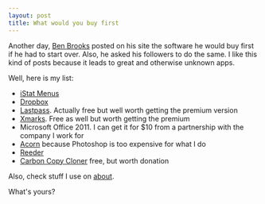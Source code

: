 ```yaml
---
layout: post
title: What would you buy first
---
```


Another day, [Ben Brooks](http://brooksreview.net/2011/05/buy-first/) posted on his site the software he would buy first if he had to start over. Also, he asked his followers to do the same. I like this kind of posts because it leads to great and otherwise unknown apps. 

Well, here is my list:

* [iStat Menus](http://bjango.com/mac/istatmenus/)
* [Dropbox](http://www.dropbox.com)
* [Lastpass](http://www.lastpass.com). Actually free but well worth getting the premium version
* [Xmarks](http://www.xmarks.com). Free as well but worth getting the premium
* Microsoft Office 2011. I can get it for $10 from a partnership with the company I work for
* [Acorn](http://flyingmeat.com/acorn/) because Photoshop is too expensive for what I do
* [Reeder](http://madeatgloria.com/brewery/silvio/reeder)
* [Carbon Copy Cloner](www.bombich.com/software/ccc.html) free, but worth donation

Also, check stuff I use on [about](http://carlosedp.com/about).

What's yours?
